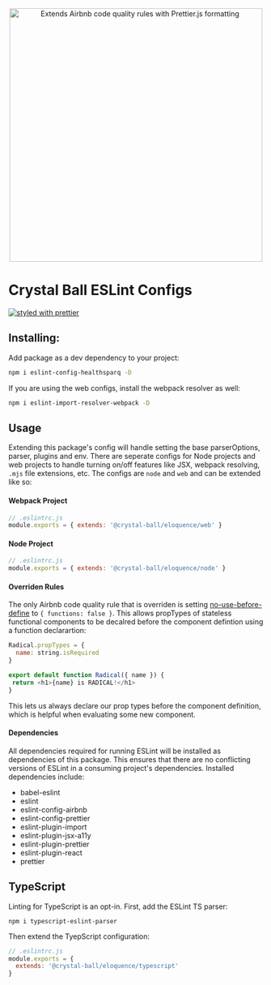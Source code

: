 <div align="center">
<img width="500" src="https://cdn.rawgit.com/crystal-ball/eslint-config-eloquence/master/assets/logos.png" alt="Extends Airbnb code quality rules with Prettier.js formatting">
</div>

# Crystal Ball ESLint Configs
[![styled with prettier](https://img.shields.io/badge/styled_with-prettier-ff69b4.svg)](https://github.com/prettier/prettier)

## Installing:
Add package as a dev dependency to your project:
```sh
npm i eslint-config-healthsparq -D
```

If you are using the web configs, install the webpack resolver as well:
```sh
npm i eslint-import-resolver-webpack -D
```

## Usage
Extending this package's config will handle setting the base parserOptions, parser,
plugins and env. There are seperate configs for Node projects and web projects
to handle turning on/off features like JSX, webpack resolving, `.mjs` file
extensions, etc. The configs are `node` and `web` and can be extended like so:

#### Webpack Project
```javascript
// .eslintrc.js
module.exports = { extends: '@crystal-ball/eloquence/web' }
```
#### Node Project
```javascript
// .eslintrc.js
module.exports = { extends: '@crystal-ball/eloquence/node' }
```

#### Overriden Rules
The only Airbnb code quality rule that is overriden is setting
[no-use-before-define](https://eslint.org/docs/rules/no-use-before-define) to
`{ functions: false }`. This allows propTypes of
stateless functional components to be decalred before the component defintion using
a function declarartion:

```javascript
Radical.propTypes = {
  name: string.isRequired
}

export default function Radical({ name }) {
 return <h1>{name} is RADICAL!</h1>
}
```

This lets us always declare our prop types before the component definition, which
is helpful when evaluating some new component.

#### Dependencies
All dependencies required for running ESLint will be installed as dependencies of
this package. This ensures that there are no conflicting versions of ESLint in a
consuming project's dependencies. Installed dependencies include:
- babel-eslint
- eslint
- eslint-config-airbnb
- eslint-config-prettier
- eslint-plugin-import
- eslint-plugin-jsx-a11y
- eslint-plugin-prettier
- eslint-plugin-react
- prettier

## TypeScript
Linting for TypeScript is an opt-in. First, add the ESLint TS parser:

```shell
npm i typescript-eslint-parser
```

Then extend the TyepScript configuration:

```javascript
// .eslintrc.js
module.exports = {
  extends: '@crystal-ball/eloquence/typescript'
}
```
